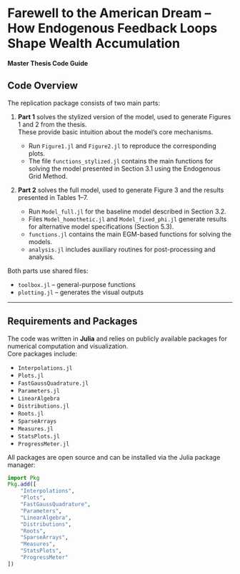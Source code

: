 # Farewell to the American Dream – How Endogenous Feedback Loops Shape Wealth Accumulation
**Master Thesis Code Guide**

## Code Overview

The replication package consists of two main parts:

1. **Part 1** solves the stylized version of the model, used to generate Figures 1 and 2 from the thesis.  
   These provide basic intuition about the model’s core mechanisms.  
   - Run `Figure1.jl` and `Figure2.jl` to reproduce the corresponding plots.  
   - The file `functions_stylized.jl` contains the main functions for solving the model presented in Section 3.1 using the Endogenous Grid Method.

2. **Part 2** solves the full model, used to generate Figure 3 and the results presented in Tables 1–7.  
   - Run `Model_full.jl` for the baseline model described in Section 3.2.  
   - Files `Model_homothetic.jl` and `Model_fixed_phi.jl` generate results for alternative model specifications (Section 5.3).  
   - `functions.jl` contains the main EGM-based functions for solving the models.  
   - `analysis.jl` includes auxiliary routines for post-processing and analysis.

Both parts use shared files:  
- `toolbox.jl` – general-purpose functions  
- `plotting.jl` – generates the visual outputs

---

## Requirements and Packages

The code was written in **Julia** and relies on publicly available packages for numerical computation and visualization.  
Core packages include:

- `Interpolations.jl`
- `Plots.jl`
- `FastGaussQuadrature.jl`
- `Parameters.jl`
- `LinearAlgebra`
- `Distributions.jl`
- `Roots.jl`
- `SparseArrays`
- `Measures.jl`
- `StatsPlots.jl`
- `ProgressMeter.jl`

All packages are open source and can be installed via the Julia package manager:

```julia
import Pkg
Pkg.add([
    "Interpolations",
    "Plots",
    "FastGaussQuadrature",
    "Parameters",
    "LinearAlgebra",
    "Distributions",
    "Roots",
    "SparseArrays",
    "Measures",
    "StatsPlots",
    "ProgressMeter"
])
